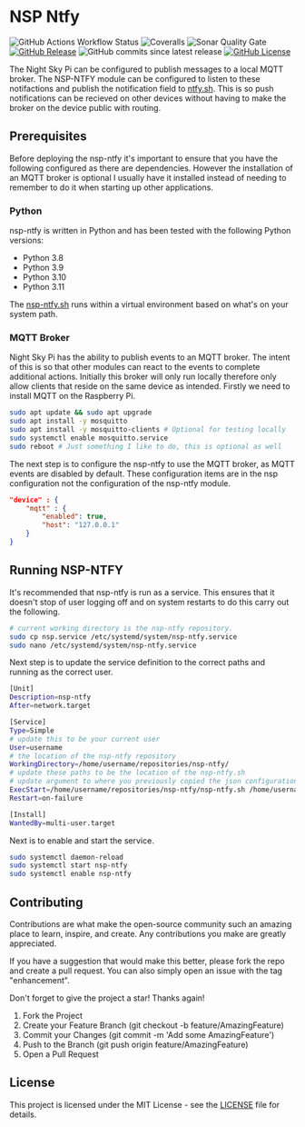 # NSP Ntfy

![GitHub Actions Workflow Status](https://img.shields.io/github/actions/workflow/status/joe-mccarthy/nsp-ntfy/build-and-test.yml)
![Coveralls](https://img.shields.io/coverallsCoverage/github/joe-mccarthy/nsp-ntfy)
![Sonar Quality Gate](https://img.shields.io/sonar/quality_gate/joe-mccarthy_nsp-ntfy?server=https%3A%2F%2Fsonarcloud.io)
[![GitHub Release](https://img.shields.io/github/v/release/joe-mccarthy/nsp-ntfy?sort=semver&cacheSeconds=1)](https://github.com/joe-mccarthy/nsp-ntfy/releases/latest)
![GitHub commits since latest release](https://img.shields.io/github/commits-since/joe-mccarthy/nsp-ntfy/latest?cacheSeconds=1)
[![GitHub License](https://img.shields.io/github/license/joe-mccarthy/nsp-ntfy?cacheSeconds=1)](LICENSE)

The Night Sky Pi can be configured to publish messages to a local MQTT broker. The NSP-NTFY module can be configured to listen to these notifactions and publish the notification field to [ntfy.sh](ntfy.sh). This is so push notifications can be recieved on other devices without having to make the broker on the device public with routing.

## Prerequisites

Before deploying the nsp-ntfy it's important to ensure that you have the following configured as there are dependencies. However the installation of an MQTT broker is optional I usually have it installed instead of needing to remember to do it when starting up other applications.

### Python

nsp-ntfy is written in Python and has been tested with the following Python versions:

- Python 3.8
- Python 3.9
- Python 3.10
- Python 3.11

The [nsp-ntfy.sh](nsp-ntfy.sh) runs within a virtual environment based on what's on your system path.

### MQTT Broker

Night Sky Pi has the ability to publish events to an MQTT broker. The intent of this is so that other modules can react to the events to complete additional actions. Initially this broker will only run locally therefore only allow clients that reside on the same device as intended. Firstly we need to install MQTT on the Raspberry Pi.

```bash
sudo apt update && sudo apt upgrade
sudo apt install -y mosquitto
sudo apt install -y mosquitto-clients # Optional for testing locally
sudo systemctl enable mosquitto.service
sudo reboot # Just something I like to do, this is optional as well
```

The next step is to configure the nsp-ntfy to use the MQTT broker, as MQTT events are disabled by default. These configuration items are in the nsp configuration not the configuration of the nsp-ntfy module.

```json
"device" : {
    "mqtt" : {
        "enabled": true,
        "host": "127.0.0.1"
    }
}
```

## Running NSP-NTFY

It's recommended that nsp-ntfy is run as a service. This ensures that it doesn't stop of user logging off and on system restarts to do this carry out the following.

```bash
# current working directory is the nsp-ntfy repository.
sudo cp nsp.service /etc/systemd/system/nsp-ntfy.service
sudo nano /etc/systemd/system/nsp-ntfy.service
```

Next step is to update the service definition to the correct paths and running as the correct user.

```bash
[Unit]
Description=nsp-ntfy
After=network.target

[Service]
Type=Simple
# update this to be your current user
User=username 
# the location of the nsp-ntfy repository
WorkingDirectory=/home/username/repositories/nsp-ntfy/ 
# update these paths to be the location of the nsp-ntfy.sh 
# update argument to where you previously copied the json configuration.
ExecStart=/home/username/repositories/nsp-ntfy/nsp-ntfy.sh /home/username/nsp-ntfy-config.json /home/username/nsp-config.json 
Restart=on-failure

[Install]
WantedBy=multi-user.target
```

Next is to enable and start the service.

```sh
sudo systemctl daemon-reload
sudo systemctl start nsp-ntfy
sudo systemctl enable nsp-ntfy
```

## Contributing

Contributions are what make the open-source community such an amazing place to learn, inspire, and create. Any contributions you make are greatly appreciated.

If you have a suggestion that would make this better, please fork the repo and create a pull request. You can also simply open an issue with the tag "enhancement".

Don't forget to give the project a star! Thanks again!

1. Fork the Project
1. Create your Feature Branch (git checkout -b feature/AmazingFeature)
1. Commit your Changes (git commit -m 'Add some AmazingFeature')
1. Push to the Branch (git push origin feature/AmazingFeature)
1. Open a Pull Request

## License

This project is licensed under the MIT License - see the [LICENSE](LICENSE) file for details.

